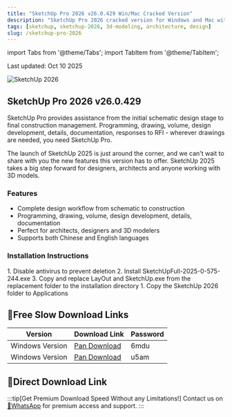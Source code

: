 ```yaml
---
title: "SketchUp Pro 2026 v26.0.429 Win/Mac Cracked Version"
description: "SketchUp Pro 2026 cracked version for Windows and Mac with Chinese/English language support."
tags: [sketchup, sketchup-2026, 3d-modeling, architecture, design]
slug: /sketchup-pro-2026
---
```


import Tabs from '@theme/Tabs';
import TabItem from '@theme/TabItem';

Last updated: Oct 10 2025

![SketchUp 2026](https://www.gfxcamp.com/wp-content/uploads/2025/10/SketchUp-2026.jpg)

## SketchUp Pro 2026 v26.0.429

SketchUp Pro provides assistance from the initial schematic design stage to final construction management. Programming, drawing, volume, design development, details, documentation, responses to RFI - wherever drawings are needed, you need SketchUp Pro.

The launch of SketchUp 2025 is just around the corner, and we can't wait to share with you the new features this version has to offer. SketchUp 2025 takes a big step forward for designers, architects and anyone working with 3D models.

### Features

- Complete design workflow from schematic to construction
- Programming, drawing, volume, design development, details, documentation
- Perfect for architects, designers and 3D modelers
- Supports both Chinese and English languages

### Installation Instructions

<Tabs>
<TabItem value="windows" label="Windows">
1. Disable antivirus to prevent deletion
2. Install SketchUpFull-2025-0-575-244.exe
3. Copy and replace LayOut and SketchUp.exe from the replacement folder to the installation directory
</TabItem>
<TabItem value="mac" label="Mac">
1. Copy the SketchUp 2026 folder to Applications
</TabItem>
</Tabs>

## 🐌Free Slow Download Links

| Version | Download Link | Password |
|--------|---------------|----------|
| Windows Version | [Pan Download](https://pan.baidu.com/s/1A4peBRdjsteV6jmcld67qg?pwd=6mdu) | 6mdu |
| Windows Version | [Pan Download](https://pan.baidu.com/s/1A5AWhD_59m28TNPEtMwl1A?pwd=u5am) | u5am |

## 🚀Direct Download Link
:::tip[Get Premium Download Speed Without any Limitations!]
Contact us on [💬WhatsApp](https://wa.me/+8613237610083) for premium  access and support.
:::